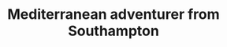 ---
category: mediterranean
title: Mediterranean adventurer from Southampton
class: mediterranean-adventurer-from-southampton
cruiseline: Princess Cruises, Emerald Princess
special-info: Last minute special offer
price: 1089
nights: 14
cruise-url: http://www.planetcruise.co.uk/princess-cruises/emerald-princess/14-may-2016/95274?referrersiteid=970
---
